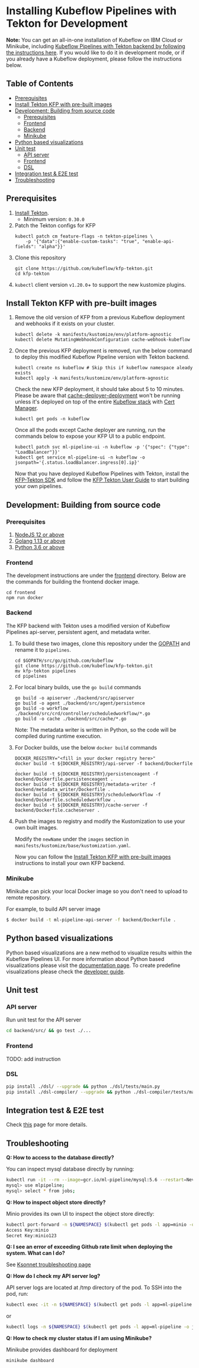 # Installing Kubeflow Pipelines with Tekton for Development

**Note:** You can get an all-in-one installation of Kubeflow on IBM Cloud or Minikube, including
[Kubeflow Pipelines with Tekton backend by following the instructions here](/guides/kfp_tekton_install.md).
If you would like to do it in development mode, or if you already have a Kubeflow deployment, please follow the instructions below.

## Table of Contents

<!-- START of ToC generated by running ./tools/mdtoc.sh sdk/README.md -->

  - [Prerequisites](#prerequisites)
  - [Install Tekton KFP with pre-built images](#install-tekton-kfp-with-pre-built-images)
  - [Development: Building from source code](#development-building-from-source-code)
    - [Prerequisites](#prerequisites)
    - [Frontend](#frontend)
    - [Backend](#backend)
    - [Minikube](#minikube)
  - [Python based visualizations](#python-based-visualizations)
  - [Unit test](#unit-test)
    - [API server](#api-server)
    - [Frontend](#frontend)
    - [DSL](#dsl)
  - [Integration test & E2E test](#integration-test--e2e-test)
  - [Troubleshooting](#troubleshooting)

<!-- END of ToC generated by running ./tools/mdtoc.sh sdk/README.md -->

## Prerequisites

1. [Install Tekton](https://github.com/tektoncd/pipeline/blob/master/docs/install.md#installing-tekton-pipelines-on-kubernetes).
    - Minimum version: `0.30.0`
2. Patch the Tekton configs for KFP
    ```shell
    kubectl patch cm feature-flags -n tekton-pipelines \
        -p '{"data":{"enable-custom-tasks": "true", "enable-api-fields": "alpha"}}'
    ```
3. Clone this repository
    ```
    git clone https://github.com/kubeflow/kfp-tekton.git
    cd kfp-tekton
    ```
4. `kubectl` client version `v1.20.0`+ to support the new kustomize plugins.

## Install Tekton KFP with pre-built images
1. Remove the old version of KFP from a previous Kubeflow deployment and webhooks if it exists on your cluster.
    ```shell
    kubectl delete -k manifests/kustomize/env/platform-agnostic
    kubectl delete MutatingWebhookConfiguration cache-webhook-kubeflow
    ```

2. Once the previous KFP deployment is removed, run the below command to deploy this modified Kubeflow Pipeline version with Tekton backend.
    ```shell
    kubectl create ns kubeflow # Skip this if kubeflow namespace aleady exists
    kubectl apply -k manifests/kustomize/env/platform-agnostic
    ```

    Check the new KFP deployment, it should take about 5 to 10 minutes. Please be aware that [cache-deployer-deployment](https://www.kubeflow.org/docs/pipelines/caching/) won't be running unless it's deployed on top of the entire [Kubeflow stack](https://www.kubeflow.org/docs/started/getting-started/) with [Cert Manager](https://cert-manager.io/docs/installation/kubernetes/).
    ```shell
    kubectl get pods -n kubeflow
    ```

    Once all the pods except Cache deployer are running, run the commands below to expose your KFP UI to a public endpoint.
    ```shell
    kubectl patch svc ml-pipeline-ui -n kubeflow -p '{"spec": {"type": "LoadBalancer"}}'
    kubectl get service ml-pipeline-ui -n kubeflow -o jsonpath='{.status.loadBalancer.ingress[0].ip}'
    ```

    Now that you have deployed Kubeflow Pipelines with Tekton, install the [KFP-Tekton SDK](/sdk/README.md) and follow
    the [KFP Tekton User Guide](/guides/kfp-user-guide) to start building your own pipelines.


## Development: Building from source code

### Prerequisites
1. [NodeJS 12 or above](https://nodejs.org/en/download/)
2. [Golang 1.13 or above](https://golang.org/dl/)
3. [Python 3.6 or above](https://www.python.org/downloads/)

### Frontend
The development instructions are under the [frontend](/frontend) directory. Below are the commands for building the frontend docker image.
```shell
cd frontend
npm run docker
```

### Backend
The KFP backend with Tekton uses a modified version of Kubeflow Pipelines api-server, persistent agent, and metadata writer.
1. To build these two images, clone this repository under the [GOPATH](https://golang.org/doc/gopath_code.html#GOPATH) and rename it to `pipelines`.
    ```shell
    cd $GOPATH/src/go/github.com/kubeflow
    git clone https://github.com/kubeflow/kfp-tekton.git
    mv kfp-tekton pipelines
    cd pipelines
    ```

2. For local binary builds, use the `go build` commands
   ```shell
   go build -o apiserver ./backend/src/apiserver
   go build -o agent ./backend/src/agent/persistence
   go build -o workflow ./backend/src/crd/controller/scheduledworkflow/*.go
   go build -o cache ./backend/src/cache/*.go
   ```

   Note: The metadata writer is written in Python, so the code will be compiled during runtime execution.

3. For Docker builds, use the below `docker build` commands
   ```shell
   DOCKER_REGISTRY="<fill in your docker registry here>"
   docker build -t ${DOCKER_REGISTRY}/api-server -f backend/Dockerfile .
   docker build -t ${DOCKER_REGISTRY}/persistenceagent -f backend/Dockerfile.persistenceagent .
   docker build -t ${DOCKER_REGISTRY}/metadata-writer -f backend/metadata_writer/Dockerfile .
   docker build -t ${DOCKER_REGISTRY}/scheduledworkflow -f backend/Dockerfile.scheduledworkflow .
   docker build -t ${DOCKER_REGISTRY}/cache-server -f backend/Dockerfile.cacheserver .
   ```

4. Push the images to registry and modify the Kustomization to use your own built images.

   Modify the `newName` under the `images` section in `manifests/kustomize/base/kustomization.yaml`.

   Now you can follow the [Install Tekton KFP with pre-built images](#install-tekton-kfp-with-pre-built-images) instructions to install your own KFP backend.



### Minikube
Minikube can pick your local Docker image so you don't need to upload to remote repository.

For example, to build API server image
```bash
$ docker build -t ml-pipeline-api-server -f backend/Dockerfile .
```

## Python based visualizations

Python based visualizations are a new method to visualize results within the
Kubeflow Pipelines UI. For more information about Python based visualizations
please visit the [documentation page](https://www.kubeflow.org/docs/pipelines/sdk/python-based-visualizations).
To create predefine visualizations please check the [developer guide](/backend/src/apiserver/visualization/README.md).

## Unit test

### API server
Run unit test for the API server
```bash
cd backend/src/ && go test ./...
```
### Frontend
TODO: add instruction

### DSL
```bash
pip install ./dsl/ --upgrade && python ./dsl/tests/main.py
pip install ./dsl-compiler/ --upgrade && python ./dsl-compiler/tests/main.py
```

## Integration test & E2E test

Check [this](/test/README.md) page for more details.

## Troubleshooting

**Q: How to access to the database directly?**

You can inspect mysql database directly by running:
```bash
kubectl run -it --rm --image=gcr.io/ml-pipeline/mysql:5.6 --restart=Never mysql-client -- mysql -h mysql
mysql> use mlpipeline;
mysql> select * from jobs;
```

**Q: How to inspect object store directly?**

Minio provides its own UI to inspect the object store directly:
```bash
kubectl port-forward -n ${NAMESPACE} $(kubectl get pods -l app=minio -o jsonpath='{.items[0].metadata.name}' -n ${NAMESPACE}) 9000:9000
Access Key:minio
Secret Key:minio123
```

**Q: I see an error of exceeding Github rate limit when deploying the system. What can I do?**

See [Ksonnet troubleshooting page](https://github.com/ksonnet/ksonnet/blob/master/docs/troubleshooting.md#github-rate-limiting-errors)

**Q: How do I check my API server log?**

API server logs are located at /tmp directory of the pod. To SSH into the pod, run:
```bash
kubectl exec -it -n ${NAMESPACE} $(kubectl get pods -l app=ml-pipeline -o jsonpath='{.items[0].metadata.name}' -n ${NAMESPACE}) -- /bin/sh
```
or
```bash
kubectl logs -n ${NAMESPACE} $(kubectl get pods -l app=ml-pipeline -o jsonpath='{.items[0].metadata.name}' -n ${NAMESPACE})
```

**Q: How to check my cluster status if I am using Minikube?**

Minikube provides dashboard for deployment
```bash
minikube dashboard
```

